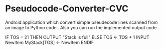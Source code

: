 # Pseudocode-Converter-CVC
Android application which convert simple pseudecode lines scanned from an image to Python code . 
Also you can run the implemented output code .

IF TOS = 21
   THEN
      OUTPUT "Stack is full"
   ELSE
      TOS ← TOS + 1
      INPUT NewItem
      MyStack[TOS] ← NewItem
ENDIF
